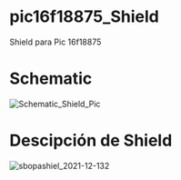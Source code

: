 # pic16f18875_Shield
Shield para Pic 16f18875
# Schematic

![Schematic_Shield_Pic](https://user-images.githubusercontent.com/74838411/145928351-c3453941-3712-4b30-8566-468e19236157.png)

# Descipción de Shield

![sbopashiel_2021-12-132](https://user-images.githubusercontent.com/74838411/145928095-5782e83d-7ef7-4d43-9899-5cbd2525ab8f.png)
